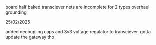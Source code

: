 board half baked
transciever nets are incomplete for 2 types
overhaul grounding

25/02/2025

added decoupling caps and 3v3 voltage regulator to transciever. gotta update the gateway tho
